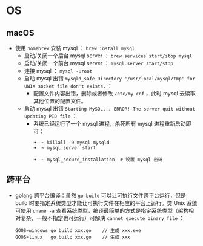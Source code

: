 # OS

## macOS

- 使用 `homebrew` 安装 mysql ： `brew install mysql`
    - 启动/关闭一个后台 mysql server ： `brew services start/stop mysql`
    - 启动/关闭一个前台 mysql server ： `mysql.server start/stop`
    - 连接 mysql ： `mysql -uroot`
    - 启动 mysql 出错 `mysqld_safe Directory '/usr/local/mysql/tmp' for UNIX socket file don't exists.` ：
        - 配置文件内容出错，删除或者修改 `/etc/my.cnf` ，此时 mysql 去读取其他位置的配置文件。
    - 启动 mysql 出错 `Starting MySQL... ERROR! The server quit without updating PID file` ：
        - 系统已经运行了一个 mysql 进程，杀死所有 mysql 进程重新启动即可：
            ```shell
            ➜  ~ killall -9 mysql mysqld
            ➜  ~ mysql.server start
            
            ➜  ~ mysql_secure_installation  # 设置 mysql 密码
            ```

## 跨平台

- golang 跨平台编译：虽然 `go build` 可以让可执行文件跨平台运行，但是 build 时要指定系统类型才能让可执行文件在相应的平台上运行。类 Unix 系统可使用 `uname -a` 查看系统类型，编译最简单的方式是指定系统类型（架构相对复杂，一般不指定也可运行）可解决 `cannot execute binary file` ：
    ```
    GOOS=windows go build xxx.go    // 生成 xxx.exe
    GOOS=linux   go build xxx.go    // 生成 xxx
    ```